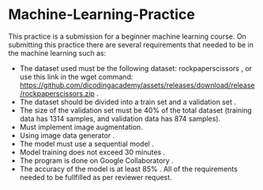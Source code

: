 # Machine-Learning-Practice
This practice is a submission for a beginner machine learning course. On submitting this practice there are several requirements that needed to be in the machine learning such as:
 - The dataset used must be the following dataset: rockpaperscissors , or use this link in the wget command: https://github.com/dicodingacademy/assets/releases/download/release/rockpaperscissors.zip .
 - The dataset should be divided into a train set and a validation set .
 - The size of the validation set must be 40% of the total dataset (training data has 1314 samples, and validation data has 874 samples).
 - Must implement image augmentation.
 - Using image data generator .
 - The model must use a sequential model .
 - Model training does not exceed 30 minutes .
 - The program is done on Google Collaboratory .
 - The accuracy of the model is at least 85% .
All of the requirements needed to be fullfilled as per reviewer request.

